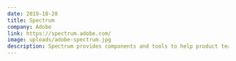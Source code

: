 ```yaml
---
date: 2019-10-28
title: Spectrum
company: Adobe
link: https://spectrum.adobe.com/
image: uploads/adobe-spectrum.jpg
description: Spectrum provides components and tools to help product teams work more efficiently, and to make Adobe’s applications more cohesive.
---
```

